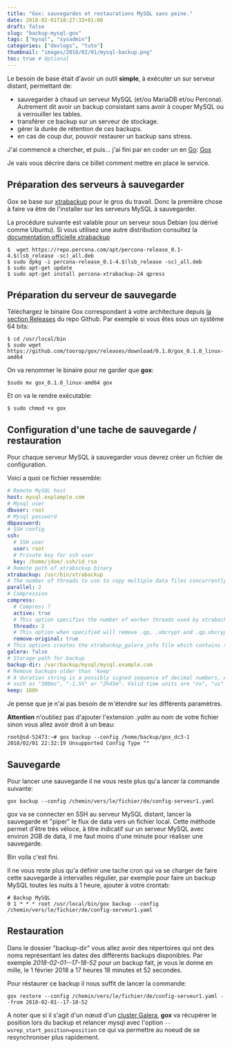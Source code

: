 ```yaml
---
title: "Gox: sauvegardes et restaurations MySQL sans peine."
date: 2018-02-01T18:27:33+01:00
draft: false
slug: "backup-mysql-gox"
tags: ["mysql", "sysadmin"]
categories: ["devlogs", "tuto"]
thumbnail: "images/2018/02/01/mysql-backup.png"
toc: true # Optional
---
```


Le besoin de base était d'avoir un outil **simple**, à exécuter un sur serveur distant, permettant de:

- sauvegarder à chaud un serveur MySQL (et/ou MariaDB et/ou Percona). Autrement dit avoir un backup consistant sans avoir à couper MySQL ou à verrouiller les tables.
- transférer ce backup sur un serveur de stockage.
- gérer la durée de rétention de ces backups.
- en cas de coup dur, pouvoir restaurer un backup sans stress.

J'ai commencé a chercher, et puis... j'ai fini par en coder un en [Go](https://golang.org/): [Gox](https://github.com/toorop/gox)

Je vais vous décrire dans ce billet comment mettre en place le service.

## Préparation des serveurs à sauvegarder
Gox se base sur [xtrabackup](https://www.percona.com/software/mysql-database/percona-xtrabackup) pour le gros du travail. Donc la première chose à faire va être de l'installer sur les serveurs MySQL à sauvegarder.

La procédure suivante est valable pour un serveur sous Debian (ou dérivé comme Ubuntu). Si vous utilisez une autre distribution consultez la [documentation officielle xtrabackup](https://www.percona.com/doc/percona-xtrabackup/LATEST/installation.html)

```
$  wget https://repo.percona.com/apt/percona-release_0.1-4.$(lsb_release -sc)_all.deb
$ sudo dpkg -i percona-release_0.1-4.$(lsb_release -sc)_all.deb
$ sudo apt-get update
$ sudo apt-get install percona-xtrabackup-24 qpress
```


## Préparation du serveur de sauvegarde

Téléchargez le binaire Gox correspondant à votre architecture depuis [la section Releases](https://github.com/toorop/gox/releases) du repo Github. Par exemple si vous êtes sous un systême 64 bits:

```
$ cd /usr/local/bin
$ sudo wget https://github.com/toorop/gox/releases/download/0.1.0/gox_0.1.0_linux-amd64
```

On va renommer le binaire pour ne garder que **gox**:
```
$sudo mv gox_0.1.0_linux-amd64 gox
```

Et on va le rendre exécutable:
```
$ sudo chmod +x gox
```

## Configuration d'une tache de sauvegarde / restauration

Pour chaque serveur MySQL à sauvegarder vous devrez créer un fichier de configuration.

Voici a quoi ce fichier ressemble:

```yaml
# Remote MySQL host
host: mysql.explample.com
# Mysql user
dbuser: root
# Mysql password
dbpassword:
# SSH config
ssh:
  # SSH user
  user: root
  # Private key for ssh user
  key: /home/jdoe/.ssh/id_rsa
# Remote path of xtrabsckup binary
xtrabackup: /usr/bin/xtrabackup
# The number of threads to use to copy multiple data files concurrently when creating a backup
parallel: 2
# Compression 
compress:
  # Compress ?
  active: true
  # This option specifies the number of worker threads used by xtrabackup for parallel data compression
  threads: 2
  # This option when specified will remove .qp, .xbcrypt and .qp.xbcrypt files after decryption and decompression.
  remove-original: true
# This options creates the xtrabackup_galera_info file which contains the local node state at the time of the backup. 
galera: false
# Storage path for backup
backup-dir: /var/backup/mysql/mysql.example.com
# Remove backups older than 'keep' 
# A duration string is a possibly signed sequence of decimal numbers, each with optional fraction and a unit suffix,
# such as "300ms", "-1.5h" or "2h45m". Valid time units are "ns", "us" (or "µs"), "ms", "s", "m", "h".
keep: 168h
```

Je pense que je n'ai pas besoin de m'étendre sur les différents paramètres.

**Attention** n'oubliez pas d'ajouter l'extension *.yalm* au nom de votre fichier sinon vous allez avoir droit à un beau:
```
root@sd-52473:~# gox backup --config /home/backup/gox_dc3-1
2018/02/01 22:32:19 Unsupported Config Type ""
```

## Sauvegarde

Pour lancer une sauvegarde il ne vous reste plus qu'a lancer la commande suivante:
```
gox backup --config /chemin/vers/le/fichier/de/config-serveur1.yaml
``` 

gox va se connecter en SSH au serveur MySQL distant, lancer la sauvegarde et "piper" le flux de data vers un fichier local. Cette méthode permet d'être très véloce, à titre indicatif sur un serveur MySQL avec environ 2GB de data, il me faut  moins d'une minute pour réaliser une sauvegarde. 

Bin voila c'est fini. 

Il ne vous reste plus qu'a définir une tache cron qui va se charger de faire cette sauvegarde à intervalles régulier, par exemple pour faire un backup MySQL toutes les nuits à 1 heure, ajouter à votre crontab:

```
# Backup MySQL
0 1 * * * root /usr/local/bin/gox backup --config /chemin/vers/le/fichier/de/config-serveur1.yaml

```


## Restauration

Dans le dossier "backup-dir" vous allez avoir des répertoires qui ont des noms représentant les dates des différents backups disponibles. Par exemple *2018-02-01--17-18-52* pour un backup fait, je vous le donne en mille, le 1 février 2018 a 17 heures 18 minutes et 52 secondes.

Pour réstaurer ce backup il nous suffit de lancer la commande:

```
gox restore --config /chemin/vers/le/fichier/de/config-serveur1.yaml --from 2018-02-01--17-18-52
```

A noter que si il s'agit d'un nœud d'un [cluster Galera](http://galeracluster.com/products/), **gox** va récupérer le position lors du backup et relancer mysql avec l'option ```--wsrep_start_position=position``` ce qui va permettre au noeud de se resynchroniser plus rapidement.



